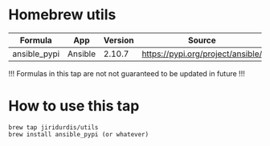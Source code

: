 # Homebrew utils

| Formula     | App     | Version | Source                            |
|-------------|---------|---------|-----------------------------------|
| ansible_pypi| Ansible | 2.10.7  | https://pypi.org/project/ansible/ |

!!! Formulas in this tap are not not guaranteed to be updated in future !!!

# How to use this tap
```
brew tap jiridurdis/utils
brew install ansible_pypi (or whatever)
```
